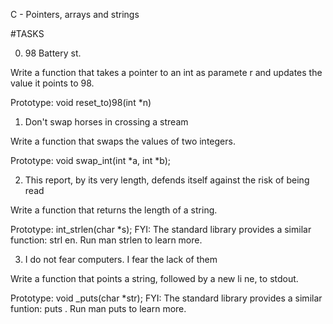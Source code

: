 C - Pointers, arrays and strings

#TASKS

0. 98 Battery st.

Write a function that takes a pointer to an int as paramete
r and updates the value it points to 98.

Prototype: void reset_to)98(int *n)

1. Don't swap horses in crossing a stream

Write a function that swaps the values of two integers.

Prototype: void swap_int(int *a, int *b);

2. This report, by its very length, defends itself against
the risk of being read

Write a function that returns the length of a string.

Prototype: int_strlen(char *s);
FYI: The standard library provides a similar function: strl
en. Run man strlen to learn more.

3. I do not fear computers. I fear the lack of them

Write a function that points a string, followed by a new li
ne, to stdout.

Prototype: void _puts(char *str);
FYI: The standard library provides a similar funtion: puts
. Run man puts to learn more.
